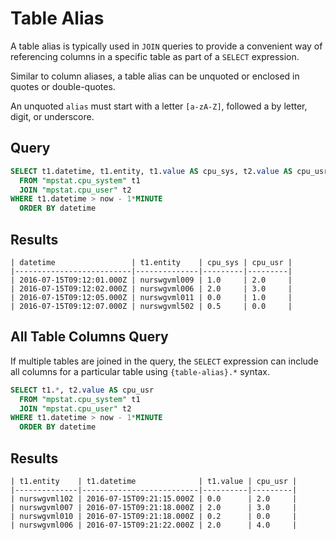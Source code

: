 # Table Alias

A table alias is typically used in `JOIN` queries to provide a convenient way of referencing columns in a specific table as part of a `SELECT` expression.

Similar to column aliases, a table alias can be unquoted or enclosed in quotes or double-quotes.

An unquoted `alias` must start with a letter `[a-zA-Z]`, followed a by letter, digit, or underscore.

## Query

```sql
SELECT t1.datetime, t1.entity, t1.value AS cpu_sys, t2.value AS cpu_usr
  FROM "mpstat.cpu_system" t1
  JOIN "mpstat.cpu_user" t2
WHERE t1.datetime > now - 1*MINUTE
  ORDER BY datetime
```

## Results

```ls
| datetime                 | t1.entity    | cpu_sys | cpu_usr |
|--------------------------|--------------|---------|---------|
| 2016-07-15T09:12:01.000Z | nurswgvml009 | 1.0     | 2.0     |
| 2016-07-15T09:12:02.000Z | nurswgvml006 | 2.0     | 3.0     |
| 2016-07-15T09:12:05.000Z | nurswgvml011 | 0.0     | 1.0     |
| 2016-07-15T09:12:07.000Z | nurswgvml502 | 0.5     | 0.0     |
```

## All Table Columns Query

If multiple tables are joined in the query, the `SELECT` expression can include all columns for a particular table using `{table-alias}.*` syntax.

```sql
SELECT t1.*, t2.value AS cpu_usr
  FROM "mpstat.cpu_system" t1
  JOIN "mpstat.cpu_user" t2
WHERE t1.datetime > now - 1*MINUTE
  ORDER BY datetime
```

## Results

```ls
| t1.entity    | t1.datetime              | t1.value | cpu_usr |
|--------------|--------------------------|----------|---------|
| nurswgvml102 | 2016-07-15T09:21:15.000Z | 0.0      | 2.0     |
| nurswgvml007 | 2016-07-15T09:21:18.000Z | 2.0      | 3.0     |
| nurswgvml010 | 2016-07-15T09:21:18.000Z | 0.2      | 0.0     |
| nurswgvml006 | 2016-07-15T09:21:22.000Z | 2.0      | 4.0     |
```
